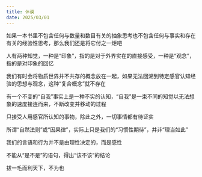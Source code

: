```yaml
---
title: 休谟
date: 2025/03/01
---
```


如果一本书里不包含任何与数量和数目有关的抽象思考也不包含任何与事实和存在有关的经验性思考，那么我们还是将它付之一炬吧

人有两种知觉，一种是“印象”，指的是对于外界实在的直接感受，一种是“观念”，指的是对印象的回忆

我们有时会将物质世界并不共存的概念放在一起，如果无法回溯到特定感官认知经验的思想与观念，这种“复合概念”就不存在

有一个不变的“自我”事实上是一种不实的认知，“自我”是一束不同的知觉以无法想象的速度接连而来，不断改变并移动的过程

只接受人用感官所认知的事物，除此之外，一切事情都有待证实

所谓“自然法则”或“因果律”，实际上只是我们的“习惯性期待”，并非“理当如此”

我们的言语和行为并不是由理性决定的，而是感性

不能从“是不是”的语句，得出“该不该”的结论

拔一毛而利天下，不为也